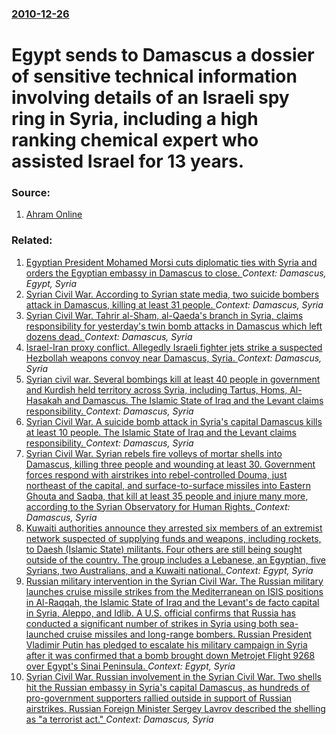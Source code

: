 ### [2010-12-26](/news/2010/12/26/index.md)

# Egypt sends to Damascus a dossier of sensitive technical information involving details of an Israeli spy ring in Syria, including a high ranking chemical expert who assisted Israel for 13 years. 




### Source:

1. [Ahram Online](http://english.ahram.org.eg/NewsContent/2/8/2675/World/Region/Egyptian-spy-handed-Israel-files-on-Syrias-nuclear.aspx)

### Related:

1. [Egyptian President Mohamed Morsi cuts diplomatic ties with Syria and orders the Egyptian embassy in Damascus to close. ](/news/2013/06/15/egyptian-president-mohamed-morsi-cuts-diplomatic-ties-with-syria-and-orders-the-egyptian-embassy-in-damascus-to-close.md) _Context: Damascus, Egypt, Syria_
2. [Syrian Civil War. According to Syrian state media, two suicide bombers attack in Damascus, killing at least 31 people. ](/news/2017/03/15/syrian-civil-war-according-to-syrian-state-media-two-suicide-bombers-attack-in-damascus-killing-at-least-31-people.md) _Context: Damascus, Syria_
3. [Syrian Civil War. Tahrir al-Sham, al-Qaeda's branch in Syria, claims responsibility for yesterday's twin bomb attacks in Damascus which left dozens dead. ](/news/2017/03/12/syrian-civil-war-tahrir-al-sham-al-qaeda-s-branch-in-syria-claims-responsibility-for-yesterday-s-twin-bomb-attacks-in-damascus-which-left.md) _Context: Damascus, Syria_
4. [Israel-Iran proxy conflict. Allegedly Israeli fighter jets strike a suspected Hezbollah weapons convoy near Damascus, Syria. ](/news/2016/11/30/israel-iran-proxy-conflict-allegedly-israeli-fighter-jets-strike-a-suspected-hezbollah-weapons-convoy-near-damascus-syria.md) _Context: Damascus, Syria_
5. [Syrian civil war. Several bombings kill at least 40 people in government and Kurdish held territory across Syria, including Tartus, Homs, Al-Hasakah and Damascus. The Islamic State of Iraq and the Levant claims responsibility. ](/news/2016/09/5/syrian-civil-war-several-bombings-kill-at-least-40-people-in-government-and-kurdish-held-territory-across-syria-including-tartus-homs-al.md) _Context: Damascus, Syria_
6. [Syrian Civil War. A suicide bomb attack in Syria's capital Damascus kills at least 10 people. The Islamic State of Iraq and the Levant claims responsibility. ](/news/2016/02/9/syrian-civil-war-a-suicide-bomb-attack-in-syria-s-capital-damascus-kills-at-least-10-people-the-islamic-state-of-iraq-and-the-levant-claim.md) _Context: Damascus, Syria_
7. [Syrian Civil War. Syrian rebels fire volleys of mortar shells into Damascus, killing three people and wounding at least 30. Government forces respond with airstrikes into rebel-controlled Douma, just northeast of the capital, and surface-to-surface missiles into Eastern Ghouta and Saqba, that kill at least 35 people and injure many more, according to the Syrian Observatory for Human Rights. ](/news/2015/12/13/syrian-civil-war-syrian-rebels-fire-volleys-of-mortar-shells-into-damascus-killing-three-people-and-wounding-at-least-30-government-force.md) _Context: Damascus, Syria_
8. [Kuwaiti authorities announce they arrested six members of an extremist network suspected of supplying funds and weapons, including rockets, to Daesh (Islamic State) militants. Four others are still being sought outside of the country. The group includes a Lebanese, an Egyptian, five Syrians, two Australians, and a Kuwaiti national. ](/news/2015/11/19/kuwaiti-authorities-announce-they-arrested-six-members-of-an-extremist-network-suspected-of-supplying-funds-and-weapons-including-rockets.md) _Context: Egypt, Syria_
9. [Russian military intervention in the Syrian Civil War. The Russian military launches cruise missile strikes from the Mediterranean on ISIS positions in Al-Raqqah, the Islamic State of Iraq and the Levant's de facto capital in Syria, Aleppo, and Idlib. A U.S. official confirms that Russia has conducted a significant number of strikes in Syria using both sea-launched cruise missiles and long-range bombers. Russian President Vladimir Putin has pledged to escalate his military campaign in Syria after it was confirmed that a bomb brought down Metrojet Flight 9268 over Egypt's Sinai Peninsula. ](/news/2015/11/17/russian-military-intervention-in-the-syrian-civil-war-the-russian-military-launches-cruise-missile-strikes-from-the-mediterranean-on-isis-p.md) _Context: Egypt, Syria_
10. [Syrian Civil War. Russian involvement in the Syrian Civil War. Two shells hit the Russian embassy in Syria's capital Damascus, as hundreds of pro-government supporters rallied outside in support of Russian airstrikes. Russian Foreign Minister Sergey Lavrov described the shelling as "a terrorist act." ](/news/2015/10/13/syrian-civil-war-russian-involvement-in-the-syrian-civil-war-two-shells-hit-the-russian-embassy-in-syria-s-capital-damascus-as-hundreds-o.md) _Context: Damascus, Syria_
